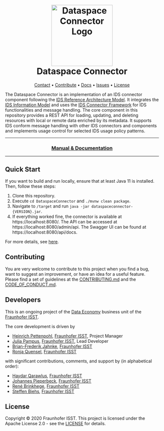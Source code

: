 <h1 align="center">
  <br>
  <a href="https://dataspace-connector.de/dsc_logo.svg"><img src="https://dataspace-connector.de/dsc_logo.svg" alt="Dataspace Connector Logo" width="200"></a>
  <br>
      Dataspace Connector
  <br>
</h1>


<p align="center">
  <a href="mailto:info@dataspace-connector.de">Contact</a> •
  <a href="#contributing">Contribute</a> •
  <a href="https://international-data-spaces-association.github.io/DataspaceConnector/">Docs</a> •
  <a href="https://github.com/FraunhoferISST/DataspaceConnector/issues">Issues</a> •
  <a href="#license">License</a>
</p>


The Dataspace Connector is an implementation of an IDS connector component following the
[IDS Reference Architecture Model](https://www.internationaldataspaces.org/wp-content/uploads/2019/03/IDS-Reference-Architecture-Model-3.0.pdf).
It integrates the [IDS Information Model](https://github.com/International-Data-Spaces-Association/InformationModel)
and uses the [IDS Connector Framework](https://github.com/FraunhoferISST/IDS-Connector-Framework)
for IDS functionalities and message handling.
The core component in this repository provides a REST API for loading, updating, and deleting
resources with local or remote data enriched by its metadata. It supports IDS conform message
handling with other IDS connectors and components and implements usage control for selected IDS
usage policy patterns.

***

<h3 align="center" >
  <a href="https://international-data-spaces-association.github.io/DataspaceConnector/">
    Manual & Documentation
  </a>
</h3>

***

## Quick Start

If you want to build and run locally, ensure that at least Java 11 is installed. Then, follow these steps:

1.  Clone this repository.
2.  Execute `cd DataspaceConnector` and `./mvnw clean package`.
3.  Navigate to `/target` and run `java -jar dataspaceconnector-{VERSION}.jar`.
4.  If everything worked fine, the connector is available at https://localhost:8080/. The API can
    be accessed at https://localhost:8080/admin/api. The Swagger UI can be found at https://localhost:8080/api/docs.

For more details, see [here](https://international-data-spaces-association.github.io/DataspaceConnector/).

## Contributing

You are very welcome to contribute to this project when you find a bug, want to suggest an
improvement, or have an idea for a useful feature. Please find a set of guidelines at the
[CONTRIBUTING.md](CONTRIBUTING.md) and the [CODE_OF_CONDUCT.md](CODE_OF_CONDUCT.md).

## Developers

This is an ongoing project of the [Data Economy](https://www.isst.fraunhofer.de/en/business-units/data-economy.html)
business unit of the [Fraunhofer ISST](https://www.isst.fraunhofer.de/en.html).

The core development is driven by
* [Heinrich Pettenpohl](https://github.com/HeinrichPet), [Fraunhofer ISST](https://www.isst.fraunhofer.de/en.html), Project Manager
* [Julia Pampus](https://github.com/juliapampus), [Fraunhofer ISST](https://www.isst.fraunhofer.de/en.html), Lead Developer
* [Brian-Frederik Jahnke](https://github.com/brianjahnke), [Fraunhofer ISST](https://www.isst.fraunhofer.de/en.html)
* [Ronja Quensel](https://github.com/ronjaquensel), [Fraunhofer ISST](https://www.isst.fraunhofer.de/en.html)

with significant contributions, comments, and support by (in alphabetical order):
* [Haydar Qarawlus](https://github.com/hqarawlus), [Fraunhofer ISST](https://www.isst.fraunhofer.de/en.html)
* [Johannes Pieperbeck](https://github.com/jpieperbeck), [Fraunhofer ISST](https://www.isst.fraunhofer.de/en.html)
* [René Brinkhege](https://github.com/renebrinkhege), [Fraunhofer ISST](https://www.isst.fraunhofer.de/en.html)
* [Steffen Biehs](https://github.com/steffen-biehs), [Fraunhofer ISST](https://www.isst.fraunhofer.de/en.html)

## License
Copyright © 2020 Fraunhofer ISST. This project is licensed under the Apache License 2.0 - see the [LICENSE](LICENSE) for details.
